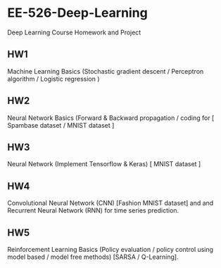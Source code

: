 # EE-526-Deep-Learning
Deep Learning Course Homework and Project

## HW1
Machine Learning Basics (Stochastic gradient descent / Perceptron algorithm / Logistic regression )

## HW2
Neural Network Basics (Forward & Backward propagation / coding for [ Spambase dataset / MNIST dataset ]

## HW3
Neural Network (Implement Tensorflow & Keras) [  MNIST dataset ]

## HW4
Convolutional Neural Network (CNN) [Fashion MNIST dataset] and and Recurrent Neural Network (RNN) for time series prediction.

## HW5
Reinforcement Learning Basics (Policy evaluation / policy control using model based / model free methods) [SARSA / Q-Learning]. 
